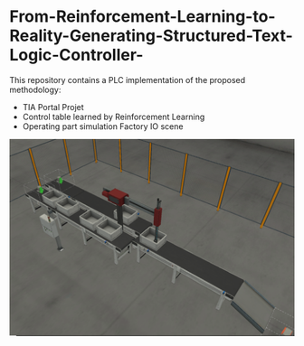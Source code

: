 # From-Reinforcement-Learning-to-Reality-Generating-Structured-Text-Logic-Controller-
This repository contains a PLC implementation of the proposed methodology:
  - TIA Portal Projet
  - Control table learned by Reinforcement Learning
  - Operating part simulation Factory IO scene 

![alt text](img/POC_img1.PNG)
